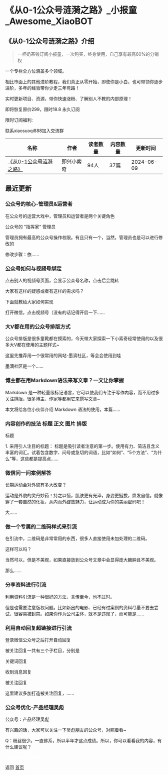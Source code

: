 # 《从0-1公众号涟漪之路》_小报童_Awesome_XiaoBOT

## 《从0-1公众号涟漪之路》介绍
> 一杯奶茶钱订阅小报童，一次购买，终身使用，自己享有最高60%的分销权    
    
一个专栏全方位涵盖多个领域。    
    
相比市面上的其他进阶教程，我们真正从零开始，即使你是小白，也可带领你逐步进阶，多年的经验带你少走三年弯路！    
    
实时更新项目、资源，带你快速涨粉、了解别人不教的内部原理！    
    
即将恢复原价299，限时18.8 永久订阅    
    
限时订阅福利:    
    
联系xiaosuoqi888加入交流群  
  


|名称|作者|读者数量|内容数量|更新时间|
|---|---|---|---|---|
|[《从0-1公众号涟漪之路》](https://xiaobot.net/p/xsq-woa?refer=0b133df9-27dc-423b-8101-639049001c13)|即兴小索奇|94人|37篇|2024-06-09|

## 最近更新
### 公众号的核心-管理员&运营者

在公众号的运营大戏中，管理员和运营者是两个关键角色

公众号的 "指挥家" 管理员

管理员拥有最高的公众号操作权限。有且只有一个，当然，管理员也是可以进行修改的

修改步骤：依......

### 公众号如何与视频号绑定

点击别人的视频号页面，会显示公众号名称，点击后会跳转

大家有这样的疑惑或者有这样的需求吗？

下面就教给大家如何实现

打开微信，点击视频号（没有的话记得开启一下......

### 大V都在用的公众号排版方式

公众号排版是很多童靴都在摸索的，今天带大家探索一下小索奇经常使用的以及很多大V都在使用的主题样式~

这里先推荐用一个很常用的网站-墨滴社区，等会会使用到哇

墨滴社区是一个......

### 博主都在用Markdown语法来写文章？一文让你掌握

Markdown 是一种轻量级标记语言，它可以使我们专注于写作内容，而不用过多关注排版，很多博主、作家等都用它来撰写文章~

本文将给各位小伙伴介绍 Markdown 语法的使用，本篇......

### 内容创作的技法 标题 正文 图片 排版

标题

1\. 采用引人注目的标题：
标题是吸引读者注意的第一步。使用有力、简洁且含义丰富的词汇。试着包含数字、问号或急切的词语，比如“如何”、“5个方法”、“为什么”等，这些都是提高点......

### 微信问一问案例解答

长期运动会对外貌有多大改变？

运动是外貌的灵丹妙药！持之以恒，肌肤更有光泽，身姿更挺拔，焕发自信。就像穿了一套自然的化妆，从内而外绽放魅力，让运动成为你的美丽密码吧！

大......

### 做一个专属的二维码样式来引流

在引流中，二维码是非常常用的东西，很多人直接使用未加处理的二维码。

这样可以吗？

当然可以，但是不美观，如果直接放到公众号文章中会显得庞大臃肿且不美观。

那么......

### 分享资料进行引流

利用资料引流是一种很好的方法，言传至今，也不过时。

但是也需要注意版权问题。比如新出的电影、已经有过案例的资料尽量不要去尝试，很容易被封禁。如果你作为公司主体，就不是违规了，而可能是......

### 利用自动回复超链接进行引流

登录微信公众号之后打开自动回复

被关注回复一共有三个子栏目，分别是

关键词回复

收到消息回复

被关注回复

这里建议多加打造被关注回复，......

### 公众号优化-产品经理吴彪

公众号：产品经理吴彪

有兴趣的话，大家可以关注一下吴彪朋友的公众号，对照着看~

Q：粉丝很少。一直佛系，所以半年才这点成绩。所以，你可以看看我的内容，有什么建议呢？


<a href="https://github.com/Reno9527/awesome-xiaobot" style="color: white; text-decoration: none;">awesome-xiaobot</a>

返回 [首页](../README.md)
